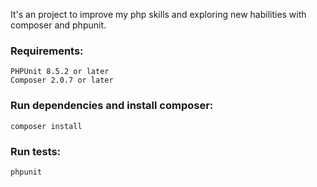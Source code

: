 It's an project to improve my php skills and exploring new habilities with composer and phpunit.

### Requirements:
```shell script
PHPUnit 8.5.2 or later
Composer 2.0.7 or later
```


### Run dependencies and install composer:
```shell script
composer install
```

### Run tests:
```shell script
phpunit
```
